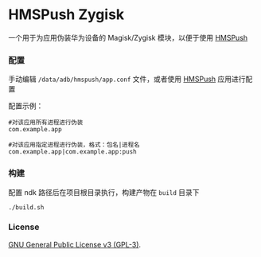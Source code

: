 # HMSPush Zygisk

一个用于为应用伪装华为设备的 Magisk/Zygisk 模块，以便于使用 [HMSPush](https://github.com/DdogezD/HmsPush.git)


### 配置
手动编辑 `/data/adb/hmspush/app.conf` 文件，或者使用 [HMSPush](https://github.com/DdogezD/HmsPush.git) 应用进行配置

配置示例：
```
#对该应用所有进程进行伪装
com.example.app

#对该应用指定进程进行伪装，格式：包名|进程名
com.example.app|com.example.app:push
```


### 构建
配置 ndk 路径后在项目根目录执行，构建产物在 `build` 目录下
```shell
./build.sh
```

### License
[GNU General Public License v3 (GPL-3)](http://www.gnu.org/copyleft/gpl.html).
